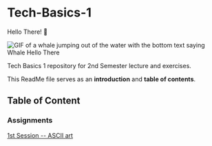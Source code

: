 # Tech-Basics-1

Hello There! 👋

![GIF of a whale jumping out of the water with the bottom text saying Whale Hello There](https://images.squarespace-cdn.com/content/v1/5ab33976f93fd4919af14208/1585256017194-GTNFAX7JLE3S8YSEHHMQ/giphy.gif)

Tech Basics 1 repository for 2nd Semester lecture and exercises. 

This ReadMe file serves as an **introduction** and **table of contents**.


## Table of Content

### Assignments

[1st Session -- ASCII art]((https://github.com/CrvptiK/Tech-Basics-1/blob/main/assignments/week%201/Assignment%201%20ASCII.py))

